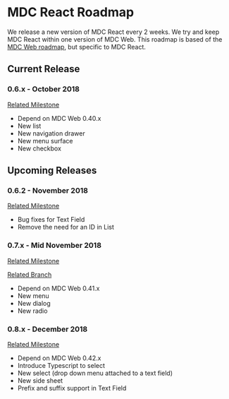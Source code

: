 # MDC React Roadmap
We release a new version of MDC React every 2 weeks. We try and keep MDC React within one version of MDC Web. This roadmap is based of the [MDC Web roadmap](https://github.com/material-components/material-components-web/blob/master/ROADMAP.md), but specific to MDC React.

## Current Release

### 0.6.x - October 2018
[Related Milestone](https://github.com/material-components/material-components-web-react/milestone/1)
- Depend on MDC Web 0.40.x
- New list
- New navigation drawer
- New menu surface
- New checkbox

## Upcoming Releases

### 0.6.2 - November 2018
[Related Milestone](https://github.com/material-components/material-components-web-react/milestone/4)
- Bug fixes for Text Field
- Remove the need for an ID in List

### 0.7.x - Mid November 2018
[Related Milestone](https://github.com/material-components/material-components-web-react/milestone/2)

[Related Branch](https://github.com/material-components/material-components-web-react/tree/rc7.0)
- Depend on MDC Web 0.41.x
- New menu
- New dialog
- New radio

### 0.8.x - December 2018
[Related Milestone](https://github.com/material-components/material-components-web-react/milestone/3)
- Depend on MDC Web 0.42.x
- Introduce Typescript to select
- New select (drop down menu attached to a text field)
- New side sheet
- Prefix and suffix support in Text Field
